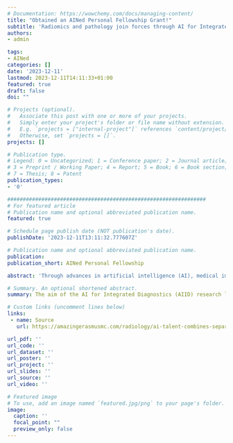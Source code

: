 ```yaml
---
# Documentation: https://wowchemy.com/docs/managing-content/
title: "Obtained an AINed Personal Fellowship Grant!"
subtitle: 'Radiomics and pathology join forces through AI for Integrated Diagnostics (AIID)'
authors:
- admin

tags:
- AINed
categories: []
date: '2023-12-11'
lastmod: 2023-12-11T14:11:33+01:00
featured: true
draft: false
doi: ""

# Projects (optional).
#   Associate this post with one or more of your projects.
#   Simply enter your project's folder or file name without extension.
#   E.g. `projects = ["internal-project"]` references `content/project/deep-learning/index.md`.
#   Otherwise, set `projects = []`.
projects: []

# Publication type.
# Legend: 0 = Uncategorized; 1 = Conference paper; 2 = Journal article;
# 3 = Preprint / Working Paper; 4 = Report; 5 = Book; 6 = Book section;
# 7 = Thesis; 8 = Patent
publication_types:
- '0'

################################################################
# For featured article
# Publication name and optional abbreviated publication name.
featured: true

# Schedule page publish date (NOT publication's date).
publishDate: '2023-12-11T13:11:32.777607Z'

# Publication name and optional abbreviated publication name.
publication:
publication_short: AINed Personal Fellowship

abstract: 'Through advances in artificial intelligence (AI), medical imaging has gained an increasingly important role in precision medicine. AI methods are being used both in radiology (“radiomics”) and pathology (“pathomics”) to develop prediction models that are at the basis of more precise and personalized clinical decision making. While radiomics and pathomics models often have similar goals and contain complementary information, these research fields are largely separated. Moreover, despite major advancements in these fields, implementation in real-world clinical practice remains limited. The aim of the AI for Integrated Diagnostics (AIID) research line is to join forces of radiomics and pathomics to create trustworthy models to aid clinicians in decision making. Read more on the [project page](https://bigr.nl/project/ained/) or the [news article on the grant](https://amazingerasmusmc.com/radiology/ai-talent-combines-separate-worlds-of-radiology-and-pathology/).'

# Summary. An optional shortened abstract.
summary: The aim of the AI for Integrated Diagnostics (AIID) research line is to join forces of radiomics and pathomics to create trustworthy models to aid clinicians in decision making. Read more on the [project page](https://bigr.nl/project/ained/) or the [news article on the grant](https://amazingerasmusmc.com/radiology/ai-talent-combines-separate-worlds-of-radiology-and-pathology/).

# Custom links (uncomment lines below)
links:
 - name: Source
   url: https://amazingerasmusmc.com/radiology/ai-talent-combines-separate-worlds-of-radiology-and-pathology/

url_pdf: ''
url_code: ''
url_dataset: ''
url_poster: ''
url_project: ''
url_slides: ''
url_source: ''
url_video: ''

# Featured image
# To use, add an image named `featured.jpg/png` to your page's folder.
image:
  caption: ''
  focal_point: ""
  preview_only: false
---
```

